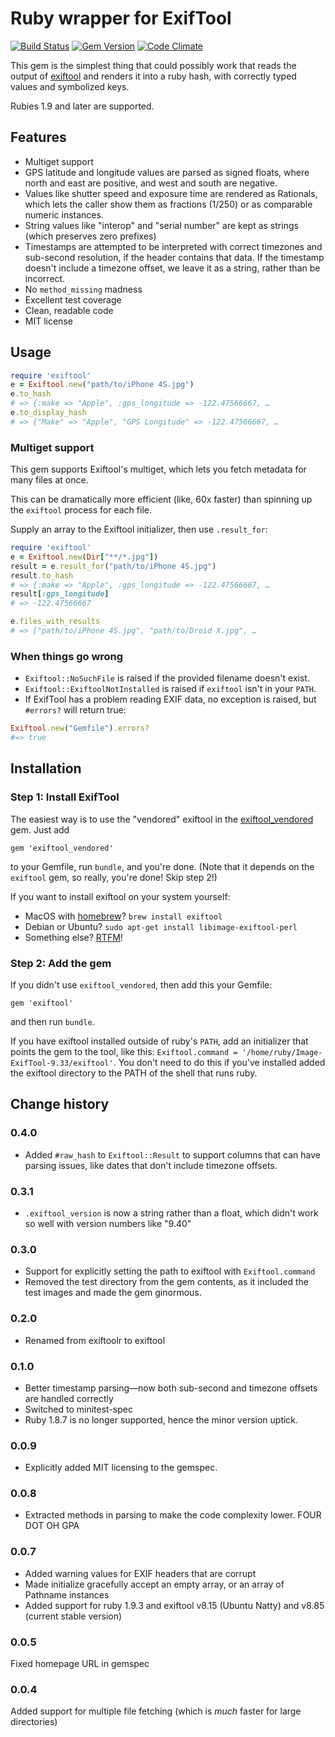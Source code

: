 # Ruby wrapper for ExifTool

[![Build Status](https://secure.travis-ci.org/mceachen/exiftool.png?branch=master)](http://travis-ci.org/mceachen/exiftool)
[![Gem Version](https://badge.fury.io/rb/exiftool.png)](http://rubygems.org/gems/exiftool)
[![Code Climate](https://codeclimate.com/github/mceachen/exiftool.png)](https://codeclimate.com/github/mceachen/exiftool)

This gem is the simplest thing that could possibly work that
reads the output of [exiftool](http://www.sno.phy.queensu.ca/~phil/exiftool)
and renders it into a ruby hash, with correctly typed values and symbolized keys.

Rubies 1.9 and later are supported.

## Features

* Multiget support
* GPS latitude and longitude values are parsed as signed floats,
  where north and east are positive, and west and south are negative.
* Values like shutter speed and exposure time are rendered as Rationals,
  which lets the caller show them as fractions (1/250) or as comparable numeric instances.
* String values like "interop" and "serial number" are kept as strings
  (which preserves zero prefixes)
* Timestamps are attempted to be interpreted with correct timezones and sub-second resolution, if
  the header contains that data.
  If the timestamp doesn't include a timezone offset, we leave it as a string, rather than be incorrect.
* No ```method_missing``` madness
* Excellent test coverage
* Clean, readable code
* MIT license

## Usage

```ruby
require 'exiftool'
e = Exiftool.new("path/to/iPhone 4S.jpg")
e.to_hash
# => {:make => "Apple", :gps_longitude => -122.47566667, …
e.to_display_hash
# => {"Make" => "Apple", "GPS Longitude" => -122.47566667, …
```

### Multiget support

This gem supports Exiftool's multiget, which lets you fetch metadata for many files at once.

This can be dramatically more efficient (like, 60x faster) than spinning up the ```exiftool```
process for each file.

Supply an array to the Exiftool initializer, then use ```.result_for```:

```ruby
require 'exiftool'
e = Exiftool.new(Dir["**/*.jpg"])
result = e.result_for("path/to/iPhone 4S.jpg")
result.to_hash
# => {:make => "Apple", :gps_longitude => -122.47566667, …
result[:gps_longitude]
# => -122.47566667

e.files_with_results
# => ["path/to/iPhone 4S.jpg", "path/to/Droid X.jpg", …
```

### When things go wrong

* ```Exiftool::NoSuchFile``` is raised if the provided filename doesn't exist.
* ```Exiftool::ExiftoolNotInstalled``` is raised if ```exiftool``` isn't in your ```PATH```.
* If ExifTool has a problem reading EXIF data, no exception is raised, but ```#errors?``` will return true:

```ruby
Exiftool.new("Gemfile").errors?
#=> true
```

## Installation

### Step 1: Install ExifTool

The easiest way is to use the "vendored" exiftool in the
[exiftool_vendored](https://github.com/mceachen/exiftool_vendored) gem. Just add

    gem 'exiftool_vendored'

to your Gemfile, run ```bundle```, and you're done. (Note that it depends on the ```exiftool``` gem,
so really, you're done! Skip step 2!)

If you want to install exiftool on your system yourself:

* MacOS with [homebrew](http://mxcl.github.io/homebrew/)? ```brew install exiftool```
* Debian or Ubuntu? ```sudo apt-get install libimage-exiftool-perl```
* Something else? [RTFM](http://www.sno.phy.queensu.ca/~phil/exiftool/install.html)!

### Step 2: Add the gem

If you didn't use ```exiftool_vendored```, then add this your Gemfile:

    gem 'exiftool'

and then run ```bundle```.

If you have exiftool installed outside of ruby's ```PATH```, add an initializer that points the gem
to the tool, like this: ```Exiftool.command = '/home/ruby/Image-ExifTool-9.33/exiftool'```. You don't need to do
this if you've installed added the exiftool directory to the PATH of the shell that runs ruby.

## Change history

### 0.4.0

* Added ```#raw_hash``` to ```Exiftool::Result``` to support columns that can have parsing issues,
  like dates that don't include timezone offsets.

### 0.3.1

* ```.exiftool_version``` is now a string rather than a float,
  which didn't work so well with version numbers like "9.40"

### 0.3.0

* Support for explicitly setting the path to exiftool with ```Exiftool.command```
* Removed the test directory from the gem contents, as it included the test images and made the gem
  ginormous.

### 0.2.0

* Renamed from exiftoolr to exiftool

### 0.1.0

* Better timestamp parsing—now both sub-second and timezone offsets are handled correctly
* Switched to minitest-spec
* Ruby 1.8.7 is no longer supported, hence the minor version uptick.

### 0.0.9

* Explicitly added MIT licensing to the gemspec.

### 0.0.8

* Extracted methods in parsing to make the code complexity lower. FOUR DOT OH GPA

### 0.0.7

* Added warning values for EXIF headers that are corrupt
* Made initialize gracefully accept an empty array, or an array of Pathname instances
* Added support for ruby 1.9.3 and exiftool v8.15 (Ubuntu Natty) and v8.85 (current stable version)

### 0.0.5

Fixed homepage URL in gemspec

### 0.0.4

Added support for multiple file fetching (which is *much* faster for large directories)
